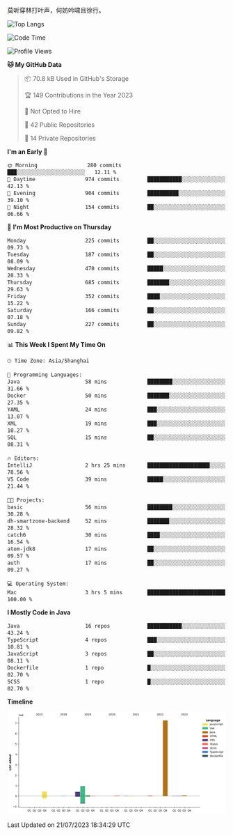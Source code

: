 莫听穿林打叶声，何妨吟啸且徐行。

<!-- ![Github Stats](https://github-readme-stats.vercel.app/api?username=catch6&count_private=true&show_icons=true&theme=gruvbox) -->

![Top Langs](https://github-readme-stats.vercel.app/api/top-langs/?username=catch6&layout=compact)

<!--START_SECTION:waka-->
![Code Time](http://img.shields.io/badge/Code%20Time-3%20hrs%205%20mins-blue)

![Profile Views](http://img.shields.io/badge/Profile%20Views-0-blue)

**🐱 My GitHub Data** 

> 📦 70.8 kB Used in GitHub's Storage 
 > 
> 🏆 149 Contributions in the Year 2023
 > 
> 🚫 Not Opted to Hire
 > 
> 📜 42 Public Repositories 
 > 
> 🔑 14 Private Repositories 
 > 
**I'm an Early 🐤** 

```text
🌞 Morning                280 commits         ███░░░░░░░░░░░░░░░░░░░░░░   12.11 % 
🌆 Daytime                974 commits         ███████████░░░░░░░░░░░░░░   42.13 % 
🌃 Evening                904 commits         ██████████░░░░░░░░░░░░░░░   39.10 % 
🌙 Night                  154 commits         ██░░░░░░░░░░░░░░░░░░░░░░░   06.66 % 
```
📅 **I'm Most Productive on Thursday** 

```text
Monday                   225 commits         ██░░░░░░░░░░░░░░░░░░░░░░░   09.73 % 
Tuesday                  187 commits         ██░░░░░░░░░░░░░░░░░░░░░░░   08.09 % 
Wednesday                470 commits         █████░░░░░░░░░░░░░░░░░░░░   20.33 % 
Thursday                 685 commits         ███████░░░░░░░░░░░░░░░░░░   29.63 % 
Friday                   352 commits         ████░░░░░░░░░░░░░░░░░░░░░   15.22 % 
Saturday                 166 commits         ██░░░░░░░░░░░░░░░░░░░░░░░   07.18 % 
Sunday                   227 commits         ██░░░░░░░░░░░░░░░░░░░░░░░   09.82 % 
```


📊 **This Week I Spent My Time On** 

```text
🕑︎ Time Zone: Asia/Shanghai

💬 Programming Languages: 
Java                     58 mins             ████████░░░░░░░░░░░░░░░░░   31.66 % 
Docker                   50 mins             ███████░░░░░░░░░░░░░░░░░░   27.35 % 
YAML                     24 mins             ███░░░░░░░░░░░░░░░░░░░░░░   13.07 % 
XML                      19 mins             ███░░░░░░░░░░░░░░░░░░░░░░   10.27 % 
SQL                      15 mins             ██░░░░░░░░░░░░░░░░░░░░░░░   08.31 % 

🔥 Editors: 
IntelliJ                 2 hrs 25 mins       ████████████████████░░░░░   78.56 % 
VS Code                  39 mins             █████░░░░░░░░░░░░░░░░░░░░   21.44 % 

🐱‍💻 Projects: 
basic                    56 mins             ████████░░░░░░░░░░░░░░░░░   30.28 % 
dh-smartzone-backend     52 mins             ███████░░░░░░░░░░░░░░░░░░   28.32 % 
catch6                   30 mins             ████░░░░░░░░░░░░░░░░░░░░░   16.54 % 
atom-jdk8                17 mins             ██░░░░░░░░░░░░░░░░░░░░░░░   09.57 % 
auth                     17 mins             ██░░░░░░░░░░░░░░░░░░░░░░░   09.27 % 

💻 Operating System: 
Mac                      3 hrs 5 mins        █████████████████████████   100.00 % 
```

**I Mostly Code in Java** 

```text
Java                     16 repos            ███████████░░░░░░░░░░░░░░   43.24 % 
TypeScript               4 repos             ███░░░░░░░░░░░░░░░░░░░░░░   10.81 % 
JavaScript               3 repos             ██░░░░░░░░░░░░░░░░░░░░░░░   08.11 % 
Dockerfile               1 repo              █░░░░░░░░░░░░░░░░░░░░░░░░   02.70 % 
SCSS                     1 repo              █░░░░░░░░░░░░░░░░░░░░░░░░   02.70 % 
```



**Timeline**

![Lines of Code chart](https://raw.githubusercontent.com/catch6/catch6/master/assets/bar_graph.png)


 Last Updated on 21/07/2023 18:34:29 UTC
<!--END_SECTION:waka-->
